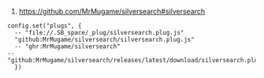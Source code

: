 
1. https://github.com/MrMugame/silversearch#silversearch

```space-lua
config.set("plugs", {
  -- "file://.SB_space/_plug/silversearch.plug.js"
  "github:MrMugame/silversearch/silversearch.plug.js"
  -- "ghr:MrMugame/silversearch"
-- "github:MrMugame/silversearch/releases/latest/download/silversearch.plug.js"
  })
```
